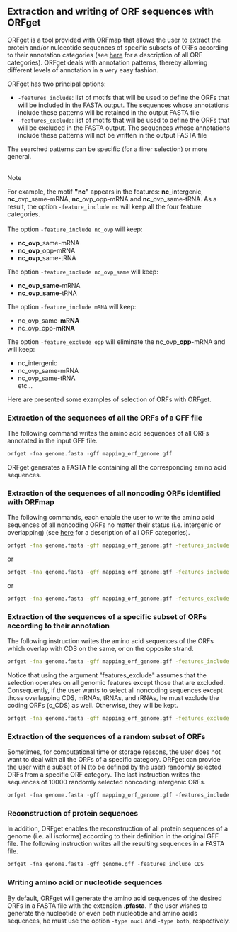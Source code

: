 ## Extraction and writing of ORF sequences with ORFget

ORFget is a tool provided with ORFmap that allows the user to extract
the protein and/or nulceotide sequences of specific subsets of ORFs 
according to their annotation categories
(see [here](./orfmap_annotation.md) 
for a description of all ORF categories). ORFget deals with annotation 
patterns, thereby allowing different levels of annotation in a 
very easy fashion.

ORFget has two principal options:

* ```-features_include```: list of motifs that will be used to define the 
  ORFs that will be included in the FASTA 
  output. The sequences whose annotations include these patterns will 
  be retained in the output FASTA file 
* ```-features_exclude```: list of motifs that will be used to define the 
  ORFs that will be excluded in the FASTA 
  output. The sequences whose annotations include these patterns 
  will not be written in the output FASTA file
  
The searched patterns can be specific (for a finer selection) or more general.<br><br>

<div class="admonition note">
    <p class="first admonition-title">
        Note
    </p>
    <p class="last">
For example, the motif <b>"nc"</b> appears in the features: <b>nc</b>_intergenic, <b>nc</b>_ovp_same-mRNA, <b>nc</b>_ovp_opp-mRNA and <b>nc</b>_ovp_same-tRNA.
As a result, the option <code>-feature_include nc</code> will keep all the four
feature categories. 
<br><br>
The option <code>-feature_include nc_ovp</code> will keep:
<ul>	
 <li><b>nc_ovp</b>_same-mRNA</li>
 <li><b>nc_ovp</b>_opp-mRNA</li>
 <li><b>nc_ovp</b>_same-tRNA</li>
</ul>

The option <code>-feature_include nc_ovp_same</code> will keep:
<ul>
 <li><b>nc_ovp_same</b>-mRNA</li>
 <li><b>nc_ovp_same</b>-tRNA</li>
</ul>

The option <code>-feature_include mRNA</code> will keep: 
<ul>
 <li>nc_ovp_same-<b>mRNA</b></li>
 <li>nc_ovp_opp-<b>mRNA</b></li>
</ul>

The option <code>-feature_exclude opp</code> will eliminate the nc_ovp_<b>opp</b>-mRNA and will keep:
<ul>
 <li>nc_intergenic</li>
 <li>nc_ovp_same-mRNA</li>
 <li>nc_ovp_same-tRNA</li>
etc... 
</p>
</div>
Here are presented some examples of selection of ORFs with ORFget.


### Extraction of the sequences of all the ORFs of a GFF file

The following command writes the amino acid sequences of all ORFs 
annotated in the input GFF file.


``` python
orfget -fna genome.fasta -gff mapping_orf_genome.gff
```
ORFget generates a FASTA file containing all the corresponding amino acid
sequences. 



### Extraction of the sequences of all noncoding ORFs identified with ORFmap

The following commands, each enable the user to write the 
amino acid sequences of all noncoding 
ORFs no matter their status (i.e. intergenic or overlapping)
(see [here](./orfmap_annotation.md) for a description of all ORF categories).

``` bash
orfget -fna genome.fasta -gff mapping_orf_genome.gff -features_include nc
```
or 
``` bash
orfget -fna genome.fasta -gff mapping_orf_genome.gff -features_include nc_intergenic nc_ovp
```
or
``` bash
orfget -fna genome.fasta -gff mapping_orf_genome.gff -features_exclude c_CDS
```

### Extraction of the sequences of a specific subset of ORFs according to their annotation

The following instruction writes the amino acid sequences of the ORFs
which overlap with CDS on the same, or on the opposite strand.

``` bash
orfget -fna genome.fasta -gff mapping_orf_genome.gff -features_include nc_ovp_same-CDS nc_ovp_opp-CDS
```


Notice that using the argument "features_exclude" assumes that the selection 
operates on all genomic features except those that are excluded. 
Consequently, if the user wants to select all noncoding sequences
except those overlapping CDS, mRNAs, tRNAs, and rRNAs, he must 
exclude the coding ORFs (c_CDS) as well. Otherwise, they will be
kept.


``` bash
orfget -fna genome.fasta -gff mapping_orf_genome.gff -features_exclude c_CDS nc_same_ovp-tRNA nc_same_ovp-rRNA nc_opp_ovp-mRNA nc_opp_ovp-tRNA nc_opp_ovp-rRNA nc_opp_ovp-mRNA  
```

### Extraction of the sequences of a random subset of ORFs 

Sometimes, for computational time or storage reasons, the user does 
not want to deal with all the ORFs of a specific category. ORFget
can provide the user with a subset of N (to be defined by the user)
randomly selected ORFs from a specific ORF category. The last instruction
writes the sequences of 10000 randomly selected noncoding 
intergenic ORFs.


``` python
orfget -fna genome.fasta -gff mapping_orf_genome.gff -features_include nc_intergenic -n 10000
```

### Reconstruction of protein sequences
In addition, ORFget enables the reconstruction of all protein 
sequences of a genome (i.e. all isoforms) according to their 
definition in the original GFF file. The following instruction
writes all the resulting sequences in a FASTA file.


``` python
orfget -fna genome.fasta -gff genome.gff -features_include CDS
```

### Writing amino acid or nucleotide sequences
By default, ORFget will generate the amino acid sequences of the 
desired ORFs in a FASTA file 
with the extension **.pfasta**. If the user wishes to generate the nucleotide
or even both nucleotide and amino acids sequences, he must use the 
option
```-type nucl``` and ```-type both```, respectively.

